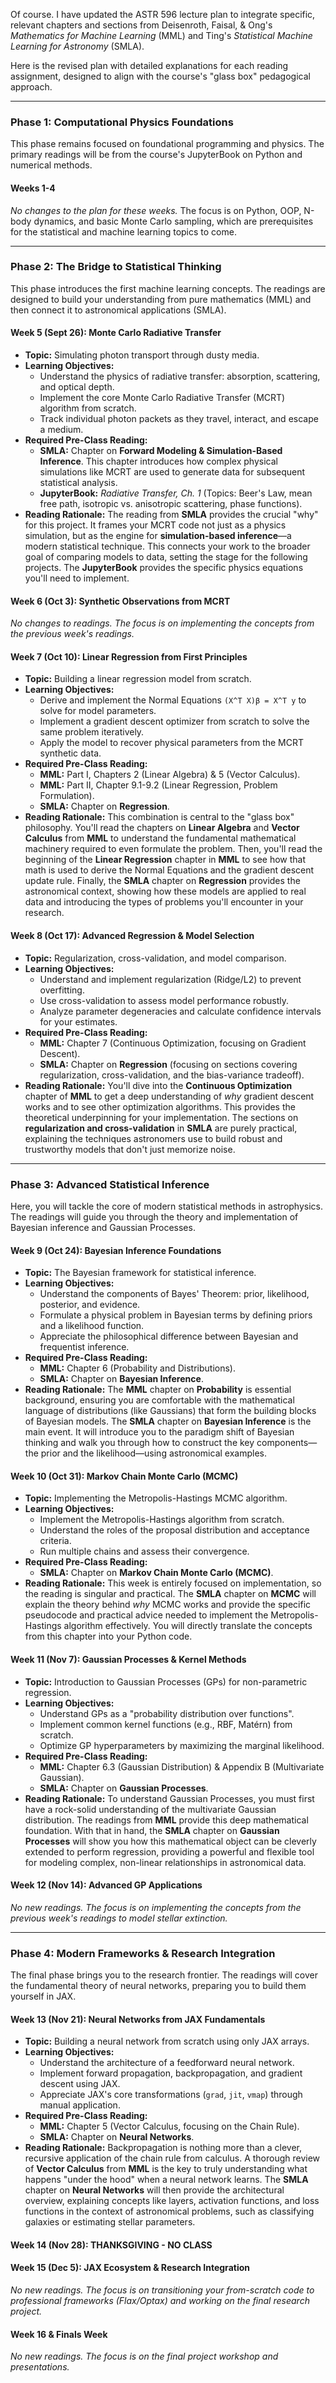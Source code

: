 Of course. I have updated the ASTR 596 lecture plan to integrate specific, relevant chapters and sections from Deisenroth, Faisal, & Ong's *Mathematics for Machine Learning* (MML) and Ting's *Statistical Machine Learning for Astronomy* (SMLA).

Here is the revised plan with detailed explanations for each reading assignment, designed to align with the course's "glass box" pedagogical approach.

***

### **Phase 1: Computational Physics Foundations**

This phase remains focused on foundational programming and physics. The primary readings will be from the course's JupyterBook on Python and numerical methods.

#### **Weeks 1-4**
*No changes to the plan for these weeks.* The focus is on Python, OOP, N-body dynamics, and basic Monte Carlo sampling, which are prerequisites for the statistical and machine learning topics to come.

---

### **Phase 2: The Bridge to Statistical Thinking**

This phase introduces the first machine learning concepts. The readings are designed to build your understanding from pure mathematics (MML) and then connect it to astronomical applications (SMLA).

#### **Week 5 (Sept 26): Monte Carlo Radiative Transfer**
* **Topic:** Simulating photon transport through dusty media.
* **Learning Objectives:**
    * Understand the physics of radiative transfer: absorption, scattering, and optical depth.
    * Implement the core Monte Carlo Radiative Transfer (MCRT) algorithm from scratch.
    * Track individual photon packets as they travel, interact, and escape a medium.
* **Required Pre-Class Reading:**
    * **SMLA:** Chapter on **Forward Modeling & Simulation-Based Inference**. This chapter introduces how complex physical simulations like MCRT are used to generate data for subsequent statistical analysis.
    * **JupyterBook:** *Radiative Transfer, Ch. 1* (Topics: Beer's Law, mean free path, isotropic vs. anisotropic scattering, phase functions).
* **Reading Rationale:**
    The reading from **SMLA** provides the crucial "why" for this project. It frames your MCRT code not just as a physics simulation, but as the engine for **simulation-based inference**—a modern statistical technique. This connects your work to the broader goal of comparing models to data, setting the stage for the following projects. The **JupyterBook** provides the specific physics equations you'll need to implement.

#### **Week 6 (Oct 3): Synthetic Observations from MCRT**
*No changes to readings. The focus is on implementing the concepts from the previous week's readings.*

#### **Week 7 (Oct 10): Linear Regression from First Principles**
* **Topic:** Building a linear regression model from scratch.
* **Learning Objectives:**
    * Derive and implement the Normal Equations `(X^T X)β = X^T y` to solve for model parameters.
    * Implement a gradient descent optimizer from scratch to solve the same problem iteratively.
    * Apply the model to recover physical parameters from the MCRT synthetic data.
* **Required Pre-Class Reading:**
    * **MML:** Part I, Chapters 2 (Linear Algebra) & 5 (Vector Calculus).
    * **MML:** Part II, Chapter 9.1-9.2 (Linear Regression, Problem Formulation).
    * **SMLA:** Chapter on **Regression**.
* **Reading Rationale:**
    This combination is central to the "glass box" philosophy. You'll read the chapters on **Linear Algebra** and **Vector Calculus** from **MML** to understand the fundamental mathematical machinery required to even formulate the problem. Then, you'll read the beginning of the **Linear Regression** chapter in **MML** to see how that math is used to derive the Normal Equations and the gradient descent update rule. Finally, the **SMLA** chapter on **Regression** provides the astronomical context, showing how these models are applied to real data and introducing the types of problems you'll encounter in your research.

#### **Week 8 (Oct 17): Advanced Regression & Model Selection**
* **Topic:** Regularization, cross-validation, and model comparison.
* **Learning Objectives:**
    * Understand and implement regularization (Ridge/L2) to prevent overfitting.
    * Use cross-validation to assess model performance robustly.
    * Analyze parameter degeneracies and calculate confidence intervals for your estimates.
* **Required Pre-Class Reading:**
    * **MML:** Chapter 7 (Continuous Optimization, focusing on Gradient Descent).
    * **SMLA:** Chapter on **Regression** (focusing on sections covering regularization, cross-validation, and the bias-variance tradeoff).
* **Reading Rationale:**
    You'll dive into the **Continuous Optimization** chapter of **MML** to get a deep understanding of *why* gradient descent works and to see other optimization algorithms. This provides the theoretical underpinning for your implementation. The sections on **regularization and cross-validation** in **SMLA** are purely practical, explaining the techniques astronomers use to build robust and trustworthy models that don't just memorize noise.

---

### **Phase 3: Advanced Statistical Inference**

Here, you will tackle the core of modern statistical methods in astrophysics. The readings will guide you through the theory and implementation of Bayesian inference and Gaussian Processes.

#### **Week 9 (Oct 24): Bayesian Inference Foundations**
* **Topic:** The Bayesian framework for statistical inference.
* **Learning Objectives:**
    * Understand the components of Bayes' Theorem: prior, likelihood, posterior, and evidence.
    * Formulate a physical problem in Bayesian terms by defining priors and a likelihood function.
    * Appreciate the philosophical difference between Bayesian and frequentist inference.
* **Required Pre-Class Reading:**
    * **MML:** Chapter 6 (Probability and Distributions).
    * **SMLA:** Chapter on **Bayesian Inference**.
* **Reading Rationale:**
    The **MML** chapter on **Probability** is essential background, ensuring you are comfortable with the mathematical language of distributions (like Gaussians) that form the building blocks of Bayesian models. The **SMLA** chapter on **Bayesian Inference** is the main event. It will introduce you to the paradigm shift of Bayesian thinking and walk you through how to construct the key components—the prior and the likelihood—using astronomical examples.

#### **Week 10 (Oct 31): Markov Chain Monte Carlo (MCMC)**
* **Topic:** Implementing the Metropolis-Hastings MCMC algorithm.
* **Learning Objectives:**
    * Implement the Metropolis-Hastings algorithm from scratch.
    * Understand the roles of the proposal distribution and acceptance criteria.
    * Run multiple chains and assess their convergence.
* **Required Pre-Class Reading:**
    * **SMLA:** Chapter on **Markov Chain Monte Carlo (MCMC)**.
* **Reading Rationale:**
    This week is entirely focused on implementation, so the reading is singular and practical. The **SMLA** chapter on **MCMC** will explain the theory behind *why* MCMC works and provide the specific pseudocode and practical advice needed to implement the Metropolis-Hastings algorithm effectively. You will directly translate the concepts from this chapter into your Python code.

#### **Week 11 (Nov 7): Gaussian Processes & Kernel Methods**
* **Topic:** Introduction to Gaussian Processes (GPs) for non-parametric regression.
* **Learning Objectives:**
    * Understand GPs as a "probability distribution over functions".
    * Implement common kernel functions (e.g., RBF, Matérn) from scratch.
    * Optimize GP hyperparameters by maximizing the marginal likelihood.
* **Required Pre-Class Reading:**
    * **MML:** Chapter 6.3 (Gaussian Distribution) & Appendix B (Multivariate Gaussian).
    * **SMLA:** Chapter on **Gaussian Processes**.
* **Reading Rationale:**
    To understand Gaussian Processes, you must first have a rock-solid understanding of the multivariate Gaussian distribution. The readings from **MML** provide this deep mathematical foundation. With that in hand, the **SMLA** chapter on **Gaussian Processes** will show you how this mathematical object can be cleverly extended to perform regression, providing a powerful and flexible tool for modeling complex, non-linear relationships in astronomical data.

#### **Week 12 (Nov 14): Advanced GP Applications**
*No new readings. The focus is on implementing the concepts from the previous week's readings to model stellar extinction.*

---

### **Phase 4: Modern Frameworks & Research Integration**

The final phase brings you to the research frontier. The readings will cover the fundamental theory of neural networks, preparing you to build them yourself in JAX.

#### **Week 13 (Nov 21): Neural Networks from JAX Fundamentals**
* **Topic:** Building a neural network from scratch using only JAX arrays.
* **Learning Objectives:**
    * Understand the architecture of a feedforward neural network.
    * Implement forward propagation, backpropagation, and gradient descent using JAX.
    * Appreciate JAX's core transformations (`grad`, `jit`, `vmap`) through manual application.
* **Required Pre-Class Reading:**
    * **MML:** Chapter 5 (Vector Calculus, focusing on the Chain Rule).
    * **SMLA:** Chapter on **Neural Networks**.
* **Reading Rationale:**
    Backpropagation is nothing more than a clever, recursive application of the chain rule from calculus. A thorough review of **Vector Calculus** from **MML** is the key to truly understanding what happens "under the hood" when a neural network learns. The **SMLA** chapter on **Neural Networks** will then provide the architectural overview, explaining concepts like layers, activation functions, and loss functions in the context of astronomical problems, such as classifying galaxies or estimating stellar parameters.

#### **Week 14 (Nov 28): THANKSGIVING - NO CLASS**

#### **Week 15 (Dec 5): JAX Ecosystem & Research Integration**
*No new readings. The focus is on transitioning your from-scratch code to professional frameworks (Flax/Optax) and working on the final research project.*

#### **Week 16 & Finals Week**
*No new readings. The focus is on the final project workshop and presentations.*